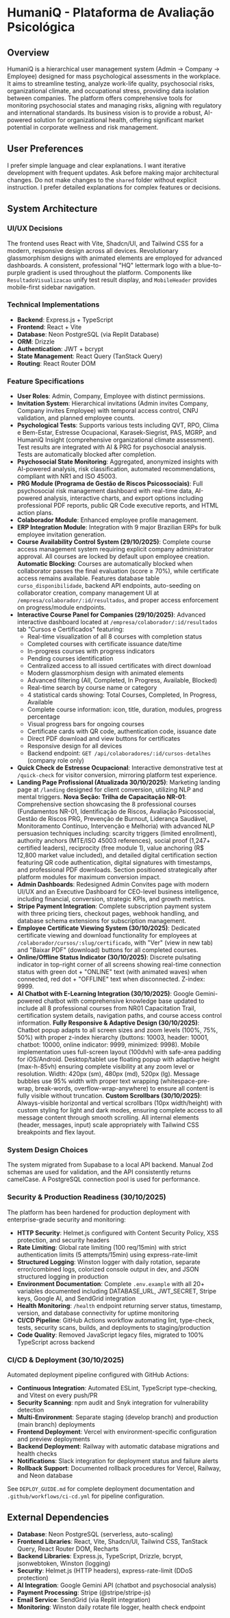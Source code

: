 # HumaniQ - Plataforma de Avaliação Psicológica

## Overview
HumaniQ is a hierarchical user management system (Admin → Company → Employee) designed for mass psychological assessments in the workplace. It aims to streamline testing, analyze work-life quality, psychosocial risks, organizational climate, and occupational stress, providing data isolation between companies. The platform offers comprehensive tools for monitoring psychosocial states and managing risks, aligning with regulatory and international standards. Its business vision is to provide a robust, AI-powered solution for organizational health, offering significant market potential in corporate wellness and risk management.

## User Preferences
I prefer simple language and clear explanations. I want iterative development with frequent updates. Ask before making major architectural changes. Do not make changes to the `shared` folder without explicit instruction. I prefer detailed explanations for complex features or decisions.

## System Architecture

### UI/UX Decisions
The frontend uses React with Vite, Shadcn/UI, and Tailwind CSS for a modern, responsive design across all devices. Revolutionary glassmorphism designs with animated elements are employed for advanced dashboards. A consistent, professional "HQ" lettermark logo with a blue-to-purple gradient is used throughout the platform. Components like `ResultadoVisualizacao` unify test result display, and `MobileHeader` provides mobile-first sidebar navigation.

### Technical Implementations
- **Backend**: Express.js + TypeScript
- **Frontend**: React + Vite
- **Database**: Neon PostgreSQL (via Replit Database)
- **ORM**: Drizzle
- **Authentication**: JWT + bcrypt
- **State Management**: React Query (TanStack Query)
- **Routing**: React Router DOM

### Feature Specifications
- **User Roles**: Admin, Company, Employee with distinct permissions.
- **Invitation System**: Hierarchical invitations (Admin invites Company, Company invites Employee) with temporal access control, CNPJ validation, and planned employee counts.
- **Psychological Tests**: Supports various tests including QVT, RPO, Clima e Bem-Estar, Estresse Ocupacional, Karasek-Siegrist, PAS, MGRP, and HumaniQ Insight (comprehensive organizational climate assessment). Test results are integrated with AI & PRG for psychosocial analysis. Tests are automatically blocked after completion.
- **Psychosocial State Monitoring**: Aggregated, anonymized insights with AI-powered analysis, risk classification, automated recommendations, compliant with NR1 and ISO 45003.
- **PRG Module (Programa de Gestão de Riscos Psicossociais)**: Full psychosocial risk management dashboard with real-time data, AI-powered analysis, interactive charts, and export options including professional PDF reports, public QR Code executive reports, and HTML action plans.
- **Colaborador Module**: Enhanced employee profile management.
- **ERP Integration Module**: Integration with 9 major Brazilian ERPs for bulk employee invitation generation.
- **Course Availability Control System (29/10/2025)**: Complete course access management system requiring explicit company administrator approval. All courses are locked by default upon employee creation. **Automatic Blocking**: Courses are automatically blocked when collaborator passes the final evaluation (score ≥ 70%), while certificate access remains available. Features database table `curso_disponibilidade`, backend API endpoints, auto-seeding on collaborator creation, company management UI at `/empresa/colaborador/:id/resultados`, and proper access enforcement on progress/module endpoints.
- **Interactive Course Panel for Companies (29/10/2025)**: Advanced interactive dashboard located at `/empresa/colaborador/:id/resultados` tab "Cursos e Certificados" featuring:
  - Real-time visualization of all 8 courses with completion status
  - Completed courses with certificate issuance date/time
  - In-progress courses with progress indicators
  - Pending courses identification
  - Centralized access to all issued certificates with direct download
  - Modern glassmorphism design with animated elements
  - Advanced filtering (All, Completed, In Progress, Available, Blocked)
  - Real-time search by course name or category
  - 4 statistical cards showing: Total Courses, Completed, In Progress, Available
  - Complete course information: icon, title, duration, modules, progress percentage
  - Visual progress bars for ongoing courses
  - Certificate cards with QR code, authentication code, issuance date
  - Direct PDF download and view buttons for certificates
  - Responsive design for all devices
  - Backend endpoint: `GET /api/colaboradores/:id/cursos-detalhes` (company role only)
- **Quick Check de Estresse Ocupacional**: Interactive demonstrative test at `/quick-check` for visitor conversion, mirroring platform test experience.
- **Landing Page Profissional (Atualizada 30/10/2025)**: Marketing landing page at `/landing` designed for client conversion, utilizing NLP and mental triggers. **Nova Seção: Trilha de Capacitação NR-01**: Comprehensive section showcasing the 8 professional courses (Fundamentos NR-01, Identificação de Riscos, Avaliação Psicossocial, Gestão de Riscos PRG, Prevenção de Burnout, Liderança Saudável, Monitoramento Contínuo, Intervenção e Melhoria) with advanced NLP persuasion techniques including: scarcity triggers (limited enrollment), authority anchors (MTE/ISO 45003 references), social proof (1,247+ certified leaders), reciprocity (free module 1), value anchoring (R$ 12,800 market value included), and detailed digital certification section featuring QR code authentication, digital signatures with timestamps, and professional PDF downloads. Section positioned strategically after platform modules for maximum conversion impact.
- **Admin Dashboards**: Redesigned Admin Convites page with modern UI/UX and an Executive Dashboard for CEO-level business intelligence, including financial, conversion, strategic KPIs, and growth metrics.
- **Stripe Payment Integration**: Complete subscription payment system with three pricing tiers, checkout pages, webhook handling, and database schema extensions for subscription management.
- **Employee Certificate Viewing System (30/10/2025)**: Dedicated certificate viewing and download functionality for employees at `/colaborador/cursos/:slug/certificado`, with "Ver" (view in new tab) and "Baixar PDF" (download) buttons for all completed courses.
- **Online/Offline Status Indicator (30/10/2025)**: Discrete pulsating indicator in top-right corner of all screens showing real-time connection status with green dot + "ONLINE" text (with animated waves) when connected, red dot + "OFFLINE" text when disconnected. Z-index: 9999.
- **AI Chatbot with E-Learning Integration (30/10/2025)**: Google Gemini-powered chatbot with comprehensive knowledge base updated to include all 8 professional courses from NR01 Capacitation Trail, certification system details, navigation paths, and course access control information. **Fully Responsive & Adaptive Design (30/10/2025)**: Chatbot popup adapts to all screen sizes and zoom levels (100%, 75%, 50%) with proper z-index hierarchy (buttons: 10003, header: 10001, chatbot: 10000, online indicator: 9999, minimized: 9998). Mobile implementation uses full-screen layout (100dvh) with safe-area padding for iOS/Android. Desktop/tablet use floating popup with adaptive height (max-h-85vh) ensuring complete visibility at any zoom level or resolution. Width: 420px (sm), 480px (md), 520px (lg). Message bubbles use 95% width with proper text wrapping (whitespace-pre-wrap, break-words, overflow-wrap-anywhere) to ensure all content is fully visible without truncation. **Custom Scrollbars (30/10/2025)**: Always-visible horizontal and vertical scrollbars (10px width/height) with custom styling for light and dark modes, ensuring complete access to all message content through smooth scrolling. All internal elements (header, messages, input) scale appropriately with Tailwind CSS breakpoints and flex layout.

### System Design Choices
The system migrated from Supabase to a local API backend. Manual Zod schemas are used for validation, and the API consistently returns camelCase. A PostgreSQL connection pool is used for performance.

### Security & Production Readiness (30/10/2025)
The platform has been hardened for production deployment with enterprise-grade security and monitoring:

- **HTTP Security**: Helmet.js configured with Content Security Policy, XSS protection, and security headers
- **Rate Limiting**: Global rate limiting (100 req/15min) with strict authentication limits (5 attempts/15min) using express-rate-limit
- **Structured Logging**: Winston logger with daily rotation, separate error/combined logs, colorized console output in dev, and JSON structured logging in production
- **Environment Documentation**: Complete `.env.example` with all 20+ variables documented including DATABASE_URL, JWT_SECRET, Stripe keys, Google AI, and SendGrid integration
- **Health Monitoring**: `/health` endpoint returning server status, timestamp, version, and database connectivity for uptime monitoring
- **CI/CD Pipeline**: GitHub Actions workflow automating lint, type-check, tests, security scans, builds, and deployments to staging/production
- **Code Quality**: Removed JavaScript legacy files, migrated to 100% TypeScript across backend

### CI/CD & Deployment (30/10/2025)
Automated deployment pipeline configured with GitHub Actions:

- **Continuous Integration**: Automated ESLint, TypeScript type-checking, and Vitest on every push/PR
- **Security Scanning**: npm audit and Snyk integration for vulnerability detection
- **Multi-Environment**: Separate staging (develop branch) and production (main branch) deployments
- **Frontend Deployment**: Vercel with environment-specific configuration and preview deployments
- **Backend Deployment**: Railway with automatic database migrations and health checks
- **Notifications**: Slack integration for deployment status and failure alerts
- **Rollback Support**: Documented rollback procedures for Vercel, Railway, and Neon database

See `DEPLOY_GUIDE.md` for complete deployment documentation and `.github/workflows/ci-cd.yml` for pipeline configuration.

## External Dependencies
- **Database**: Neon PostgreSQL (serverless, auto-scaling)
- **Frontend Libraries**: React, Vite, Shadcn/UI, Tailwind CSS, TanStack Query, React Router DOM, Recharts
- **Backend Libraries**: Express.js, TypeScript, Drizzle, bcrypt, jsonwebtoken, Winston (logging)
- **Security**: Helmet.js (HTTP headers), express-rate-limit (DDoS protection)
- **AI Integration**: Google Gemini API (chatbot and psychosocial analysis)
- **Payment Processing**: Stripe (@stripe/stripe-js)
- **Email Service**: SendGrid (via Replit integration)
- **Monitoring**: Winston daily rotate file logger, health check endpoint